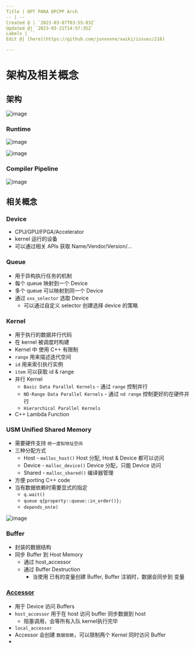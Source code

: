 ```yaml
---
Title | OPT PARA DPCPP Arch
-- | --
Created @ | `2023-03-07T03:55:03Z`
Updated @| `2023-03-21T14:57:35Z`
Labels | ``
Edit @| [here](https://github.com/junxnone/xwiki/issues/216)

---
```

# 架构及相关概念

## 架构

![image](https://user-images.githubusercontent.com/2216970/226646536-160bc07b-8260-42ea-b5db-9e31578ef33e.png)


### Runtime

![image](https://user-images.githubusercontent.com/2216970/145666271-385828ff-8393-40e3-9605-03bbe52767a1.png)

![image](https://user-images.githubusercontent.com/2216970/145666277-1df7f586-32af-4152-8efa-83d0c293aebf.png)

### Compiler Pipeline

![image](https://user-images.githubusercontent.com/2216970/145666824-bba9f275-e0a0-4325-9056-569c0c966803.png)


## 相关概念

### Device
- CPU/GPU/FPGA/Accelerator
- kernel 运行的设备
- 可以通过相关 APIs 获取 Name/Vendor/Version/...

### Queue
- 用于异构执行任务的机制
- 每个 queue 映射到一个 Device
- 多个 queue 可以映射到同一个 Device
- 通过 `xxx_selector` 选取 Device
  - 可以通过自定义 selector 创建选择 device  的策略

### Kernel
- 用于执行的数据并行代码
- 在 kernel 被调度时构建
- Kernel 中 使用 C++  有限制
- `range` 用来描述迭代空间
- `id` 用来索引执行实例
- `item` 可以获取 id & range
- 并行 Kernel
  - `Basic Data Parallel Kernels` - 通过 `range` 控制并行 
  - `ND-Range Data Parallel Kernels` - 通过 `nd range` 控制更好的在硬件并行
  - `Hierarchical Parallel Kernels`
- C++ Lambda Function



### USM Unified Shared Memory
- 需要硬件支持 `统一虚拟地址空间`
- 三种分配方式
  - Host - `malloc_host()` Host 分配, Host & Device 都可以访问
  - Device - `malloc_device()` Device 分配，只能 Device  访问
  - Shared - `malloc_shared()` 编译器管理
- 方便 porting C++ code
- 当有数据依赖时需要显式的指定
  - `q.wait()`
  - `queue q{property::queue::in_order()}; `
  - `depends_on(e)`



![image](https://user-images.githubusercontent.com/2216970/223380143-07bfaeef-6006-4095-abec-1947f270920f.png)


### Buffer
- 封装的数据结构
- 同步 Buffer 到 Host Memory
  - 通过 host_accessor
  - 通过 Buffer Destruction
    - 当使用 已有的变量创建 Buffer, Buffer 注销时，数据会同步到 变量


### [Accessor](https://registry.khronos.org/SYCL/specs/sycl-2020/html/sycl-2020.html#subsec:accessors)
- 用于 Device 访问 Buffers
- `host_accessor` 用于在 host 访问 buffer 同步数据到 host
  -  阻塞调用，会等所有入队 kernel执行完毕
- `local_accessor` 
- Accessor 会创建 `数据依赖`，可以限制两个 Kernel 同时访问 Buffer
- 
